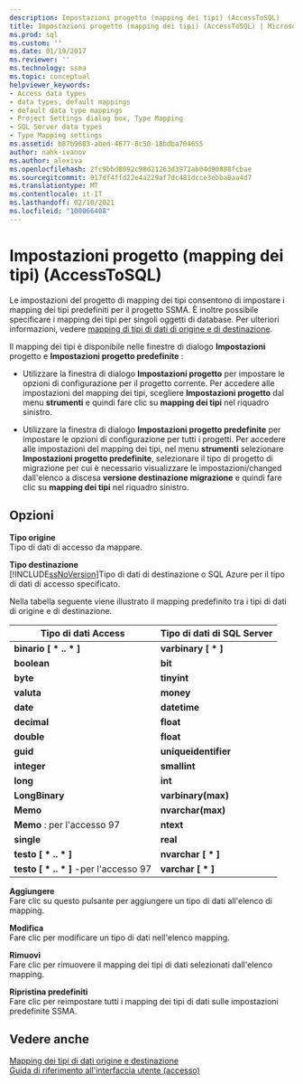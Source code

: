 ```yaml
---
description: Impostazioni progetto (mapping dei tipi) (AccessToSQL)
title: Impostazioni progetto (mapping dei tipi) (AccessToSQL) | Microsoft Docs
ms.prod: sql
ms.custom: ''
ms.date: 01/19/2017
ms.reviewer: ''
ms.technology: ssma
ms.topic: conceptual
helpviewer_keywords:
- Access data types
- data types, default mappings
- default data type mappings
- Project Settings dialog box, Type Mapping
- SQL Server data types
- Type Mapping settings
ms.assetid: b87b9683-abed-4677-8c50-18bdba704655
author: nahk-ivanov
ms.author: alexiva
ms.openlocfilehash: 2fc9bbd8092c98d21263d3972ab04d90888fcbae
ms.sourcegitcommit: 917df4ffd22e4a229af7dc481dcce3ebba0aa4d7
ms.translationtype: MT
ms.contentlocale: it-IT
ms.lasthandoff: 02/10/2021
ms.locfileid: "100066408"
---
```

# <a name="project-settings-type-mapping-accesstosql"></a>Impostazioni progetto (mapping dei tipi) (AccessToSQL)
Le impostazioni del progetto di mapping dei tipi consentono di impostare i mapping dei tipi predefiniti per il progetto SSMA. È inoltre possibile specificare i mapping dei tipi per singoli oggetti di database. Per ulteriori informazioni, vedere [mapping di tipi di dati di origine e di destinazione](mapping-source-and-target-data-types-accesstosql.md).  
  
Il mapping dei tipi è disponibile nelle finestre di dialogo **Impostazioni** progetto e **Impostazioni progetto predefinite** :  
  
-   Utilizzare la finestra di dialogo **Impostazioni progetto** per impostare le opzioni di configurazione per il progetto corrente. Per accedere alle impostazioni del mapping dei tipi, scegliere **Impostazioni progetto** dal menu **strumenti** e quindi fare clic su **mapping dei tipi** nel riquadro sinistro.  
  
-   Utilizzare la finestra di dialogo **Impostazioni progetto predefinite** per impostare le opzioni di configurazione per tutti i progetti. Per accedere alle impostazioni del mapping dei tipi, nel menu **strumenti** selezionare **Impostazioni progetto predefinite**, selezionare il tipo di progetto di migrazione per cui è necessario visualizzare le impostazioni/changed dall'elenco a discesa **versione destinazione migrazione** e quindi fare clic su **mapping dei tipi** nel riquadro sinistro.  
  
## <a name="options"></a>Opzioni  
**Tipo origine**  
Tipo di dati di accesso da mappare.  
  
**Tipo destinazione**  
[!INCLUDE[ssNoVersion](../../includes/ssnoversion-md.md)]Tipo di dati di destinazione o SQL Azure per il tipo di dati di accesso specificato.  
  
Nella tabella seguente viene illustrato il mapping predefinito tra i tipi di dati di origine e di destinazione.  
  
|Tipo di dati Access|Tipo di dati di SQL Server|  
|--------------------|------------------------|  
|**binario [ \* .. \* ]**|**varbinary [ \* ]**|  
|**boolean**|**bit**|  
|**byte**|**tinyint**|  
|**valuta**|**money**|  
|**date**|**datetime**|  
|**decimal**|**float**|  
|**double**|**float**|  
|**guid**|**uniqueidentifier**|  
|**integer**|**smallint**|  
|**long**|**int**|  
|**LongBinary**|**varbinary(max)**|  
|**Memo**|**nvarchar(max)**|  
|**Memo** : per l'accesso 97|**ntext**|  
|**single**|**real**|  
|**testo [ \* .. \* ]**|**nvarchar [ \* ]**|  
|**testo [ \* .. \* ]** -per l'accesso 97|**varchar [ \* ]**|  
  
**Aggiungere**  
Fare clic su questo pulsante per aggiungere un tipo di dati all'elenco di mapping.  
  
**Modifica**  
Fare clic per modificare un tipo di dati nell'elenco mapping.  
  
**Rimuovi**  
Fare clic per rimuovere il mapping dei tipi di dati selezionati dall'elenco mapping.  
  
**Ripristina predefiniti**  
Fare clic per reimpostare tutti i mapping dei tipi di dati sulle impostazioni predefinite SSMA.  
  
## <a name="see-also"></a>Vedere anche  
[Mapping dei tipi di dati origine e destinazione](mapping-source-and-target-data-types-accesstosql.md)  
[Guida di riferimento all'interfaccia utente (accesso)](./user-interface-reference-accesstosql.md)  

